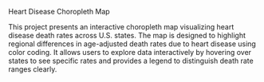 Heart Disease Choropleth Map

This project presents an interactive choropleth map visualizing heart disease death rates across U.S. states. 
The map is designed to highlight regional differences in age-adjusted death rates due to heart disease using color coding. 
It allows users to explore data interactively by hovering over states to see specific rates and provides a legend to distinguish death rate ranges clearly.
